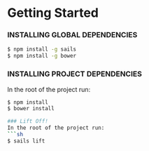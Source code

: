 # Getting Started

### INSTALLING GLOBAL DEPENDENCIES

```sh
$ npm install -g sails
$ npm install -g bower
```

### INSTALLING PROJECT DEPENDENCIES
In the root of the project run:
```sh
$ npm install
$ bower install

### Lift Off!
In the root of the project run:
```sh
$ sails lift
```